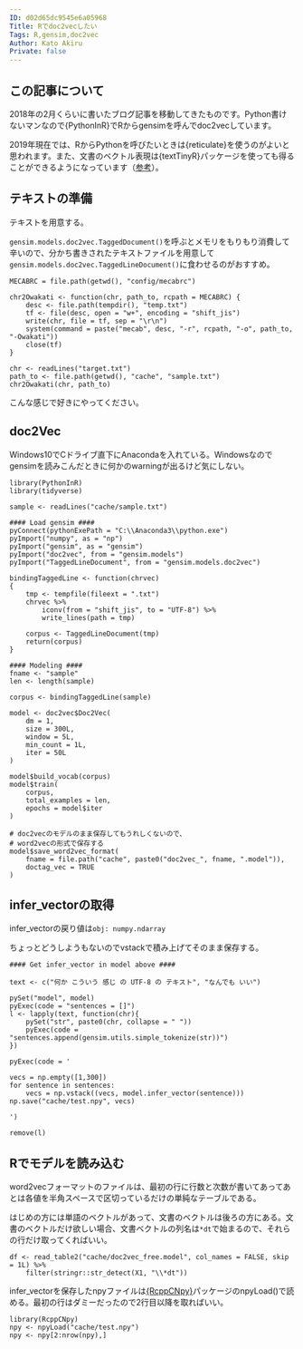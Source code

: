 ```yaml
---
ID: d02d65dc9545e6a05968
Title: Rでdoc2vecしたい
Tags: R,gensim,doc2vec
Author: Kato Akiru
Private: false
---
```


## この記事について

2018年の2月くらいに書いたブログ記事を移動してきたものです。Python書けないマンなので{PythonInR}でRからgensimを呼んでdoc2vecしています。

2019年現在では、RからPythonを呼びたいときは{reticulate}を使うのがよいと思われます。また、文書のベクトル表現は{textTinyR}パッケージを使っても得ることができるようになっています（[参考](https://rdrr.io/cran/textTinyR/man/Doc2Vec.html)）。

## テキストの準備

テキストを用意する。

`gensim.models.doc2vec.TaggedDocument()`を呼ぶとメモリをもりもり消費して辛いので、分かち書きされたテキストファイルを用意して`gensim.models.doc2vec.TaggedLineDocument()`に食わせるのがおすすめ。

```{R}
MECABRC = file.path(getwd(), "config/mecabrc")

chr2Owakati <- function(chr, path_to, rcpath = MECABRC) {
    desc <- file.path(tempdir(), "temp.txt")
    tf <- file(desc, open = "w+", encoding = "shift_jis")
    write(chr, file = tf, sep = "\r\n")
    system(command = paste("mecab", desc, "-r", rcpath, "-o", path_to, "-Owakati"))
    close(tf)
}

chr <- readLines("target.txt")
path_to <- file.path(getwd(), "cache", "sample.txt")
chr2Owakati(chr, path_to)
```

こんな感じで好きにやってください。

## doc2Vec

Windows10でCドライブ直下にAnacondaを入れている。Windowsなのでgensimを読みこんだときに何かのwarningが出るけど気にしない。

```{R}
library(PythonInR)
library(tidyverse)

sample <- readLines("cache/sample.txt")

#### Load gensim ####
pyConnect(pythonExePath = "C:\\Anaconda3\\python.exe")
pyImport("numpy", as = "np")
pyImport("gensim", as = "gensim")
pyImport("doc2vec", from = "gensim.models")
pyImport("TaggedLineDocument", from = "gensim.models.doc2vec")

bindingTaggedLine <- function(chrvec)
{
    tmp <- tempfile(fileext = ".txt")
    chrvec %>%
        iconv(from = "shift_jis", to = "UTF-8") %>%
        write_lines(path = tmp)

    corpus <- TaggedLineDocument(tmp)
    return(corpus)
}

#### Modeling ####
fname <- "sample"
len <- length(sample)

corpus <- bindingTaggedLine(sample)

model <- doc2vec$Doc2Vec(
    dm = 1,
    size = 300L,
    window = 5L,
    min_count = 1L,
    iter = 50L
)

model$build_vocab(corpus)
model$train(
    corpus,
    total_examples = len,
    epochs = model$iter
)

# doc2vecのモデルのまま保存してもうれしくないので、
# word2vecの形式で保存する
model$save_word2vec_format(
    fname = file.path("cache", paste0("doc2vec_", fname, ".model")),
    doctag_vec = TRUE
)
```

## infer_vectorの取得

infer_vectorの戻り値は`obj: numpy.ndarray`

ちょっとどうしようもないのでvstackで積み上げてそのまま保存する。

```{R}
#### Get infer_vector in model above ####

text <- c("何か こういう 感じ の UTF-8 の テキスト", "なんでも いい")

pySet("model", model)
pyExec(code = "sentences = []")
l <- lapply(text, function(chr){
    pySet("str", paste0(chr, collapse = " "))
    pyExec(code = "sentences.append(gensim.utils.simple_tokenize(str))")
})

pyExec(code = '

vecs = np.empty([1,300])
for sentence in sentences:
    vecs = np.vstack((vecs, model.infer_vector(sentence)))
np.save("cache/test.npy", vecs)

')

remove(l)
```

## Rでモデルを読み込む

word2vecフォーマットのファイルは、最初の行に行数と次数が書いてあってあとは各値を半角スペースで区切っているだけの単純なテーブルである。

はじめの方には単語のベクトルがあって、文書のベクトルは後ろの方にある。文書のベクトルだけ欲しい場合、文書ベクトルの列名は`*dt`で始まるので、それらの行だけ取ってくればいい。

```{R}
df <- read_table2("cache/doc2vec_free.model", col_names = FALSE, skip = 1L) %>%
    filter(stringr::str_detect(X1, "\\*dt"))
```

infer_vectorを保存したnpyファイルは[{RcppCNpy}](http://dirk.eddelbuettel.com/code/rcpp.cnpy.html)パッケージのnpyLoad()で読める。最初の行はダミーだったので2行目以降を取ればいい。

```{R}
library(RcppCNpy)
npy <- npyLoad("cache/test.npy")
npy <- npy[2:nrow(npy),]
```
